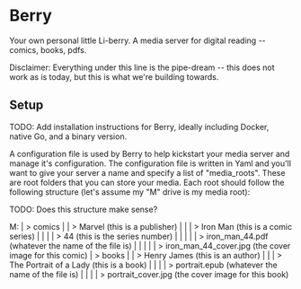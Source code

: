 # Berry

Your own personal little Li-berry. A media server for digital reading -- comics, books, pdfs.

Disclaimer: Everything under this line is the pipe-dream -- this does not work as is today, but this is what we're building towards.

## Setup

TODO: Add installation instructions for Berry, ideally including Docker, native Go, and a binary version.

A configuration file is used by Berry to help kickstart your media server and manage it's configuration. The configuration file is written in Yaml and you'll want to give your server a name and specify a list of "media_roots". These are root folders that you can store your media. Each root should follow the following structure (let's assume my "M" drive is my media root):

TODO: Does this structure make sense?

M:
| > comics
| | > Marvel (this is a publisher)
| | | > Iron Man (this is a comic series)
| | | | > 44 (this is the series number)
| | | | | > iron_man_44.pdf (whatever the name of the file is)
| | | | | > iron_man_44_cover.jpg (the cover image for this comic)
| > books
| | > Henry James (this is an author)
| | | > The Portrait of a Lady (this is a book)
| | | | > portrait.epub (whatever the name of the file is)
| | | | > portrait_cover.jpg (the cover image for this book)